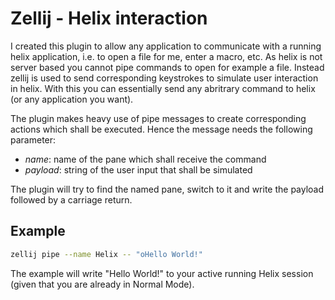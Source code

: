 # Zellij - Helix interaction

I created this plugin to allow any application to communicate with a running helix application, i.e. to open a file for me, enter a macro, etc. As helix is not server based you cannot pipe commands to open for example a file. Instead zellij is used to send corresponding keystrokes to simulate user interaction in helix. With this you can essentially send any abritrary command to helix (or any application you want).

The plugin makes heavy use of pipe messages to create corresponding actions which shall be executed. Hence the message needs the following parameter:
- *name*: name of the pane which shall receive the command
- *payload*: string of the user input that shall be simulated

The plugin will try to find the named pane, switch to it and write the payload followed by a carriage return.

## Example

```sh
zellij pipe --name Helix -- "oHello World!"
```

The example will write "Hello World!" to your active running Helix session (given that you are already in Normal Mode).
